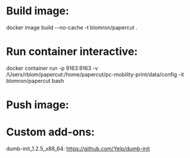 # Build image:

docker image build --no-cache -t blomron/papercut .

# Run container interactive:

docker container run -p 9163:9163 -v /Users/rblom/papercut:/home/papercut/pc-mobility-print/data/config -it blomron/papercut bash

# Push image:


# Custom add-ons:

dumb-init_1.2.5_x86_64: https://github.com/Yelp/dumb-init

